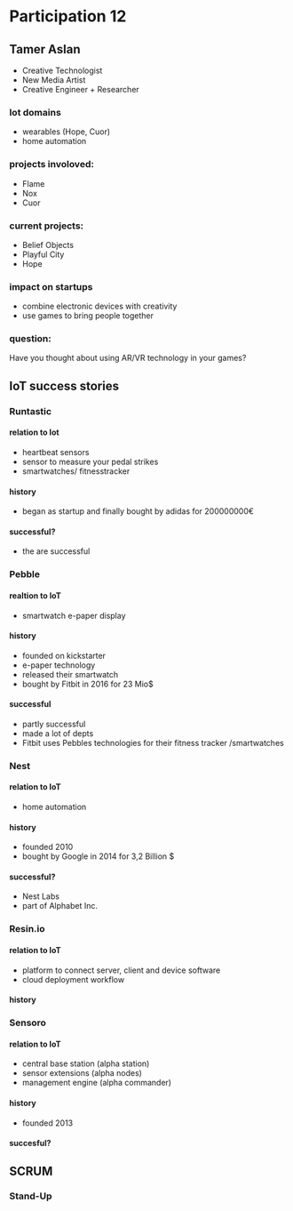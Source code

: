 # Participation 12

## Tamer Aslan
- Creative Technologist
- New Media Artist
- Creative Engineer + Researcher

### Iot domains
- wearables (Hope, Cuor)
- home automation

### projects involoved:
- Flame
- Nox
- Cuor

### current projects:
- Belief Objects
- Playful City
- Hope

### impact on startups
- combine electronic devices with creativity
- use games to bring people together

### question:
Have you thought about using AR/VR technology in your games?


## IoT success stories
### Runtastic
#### relation to Iot
- heartbeat sensors
- sensor to measure your pedal strikes
- smartwatches/ fitnesstracker
#### history
- began as startup and finally bought by adidas for 200000000€

#### successful?
- the are successful

### Pebble
#### realtion to IoT
- smartwatch e-paper display

#### history
- founded on kickstarter
- e-paper technology
- released their smartwatch
- bought by Fitbit in 2016 for 23 Mio$

#### successful
- partly successful
- made a lot of depts
- Fitbit uses Pebbles technologies for their fitness tracker /smartwatches

### Nest
#### relation to IoT
- home automation

#### history
- founded 2010
- bought by Google in 2014 for 3,2 Billion $

#### successful?
- Nest Labs
- part of Alphabet Inc.

### Resin.io
#### relation to IoT
- platform to connect server, client and device software
- cloud deployment workflow

#### history


### Sensoro
#### relation to IoT
- central base station (alpha station)
- sensor extensions (alpha nodes)
- management engine (alpha commander) 

#### history
- founded 2013

#### succesful?

## SCRUM
### Stand-Up

